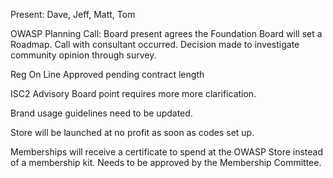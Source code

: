 Present: Dave, Jeff, Matt, Tom

OWASP Planning Call: Board present agrees the Foundation Board will set
a Roadmap. Call with consultant occurred. Decision made to investigate
community opinion through survey.

Reg On Line Approved pending contract length

ISC2 Advisory Board point requires more more clarification.

Brand usage guidelines need to be updated.

Store will be launched at no profit as soon as codes set up.

Memberships will receive a certificate to spend at the OWASP Store
instead of a membership kit. Needs to be approved by the Membership
Committee.